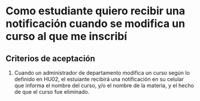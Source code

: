 # Como estudiante quiero recibir una notificación cuando se modifica un curso al que me inscribí

## Criterios de aceptación
1. Cuando un administrador de departamento modifica un curso según lo definido en HU02, el estuiante recibirá una notificación en su celular que informa el nombre del curso, y/o el nombre de la materia, y el hecho de que el curso fue eliminado.